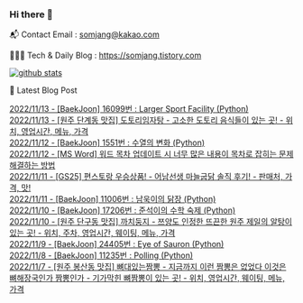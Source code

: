### Hi there 👋

📬  Contact Email : somjang@kakao.com

👨🏻‍💻  Tech & Daily Blog : https://somjang.tistory.com

[![github stats](https://github-readme-stats.vercel.app/api?username=SOMJANG&show_icons=true&hide_border=False)](https://somjang.tistory.com)

🤩 Latest Blog Post

[2022/11/13 - [BaekJoon] 16099번 : Larger Sport Facility (Python)](https://somjang.tistory.com/entry/BaekJoon-16099%EB%B2%88-Larger-Sport-Facility-Python) <br>
[2022/11/13 - [원주 단계동 맛집] 도토리임자탕 - 고소한 도토리 음식들이 있는 곳! - 위치, 영업시간, 메뉴, 가격](https://somjang.tistory.com/entry/%EC%9B%90%EC%A3%BC-%EB%8B%A8%EA%B3%84%EB%8F%99-%EB%A7%9B%EC%A7%91-%EB%8F%84%ED%86%A0%EB%A6%AC%EC%9E%84%EC%9E%90%ED%83%95-%EA%B3%A0%EC%86%8C%ED%95%9C-%EB%8F%84%ED%86%A0%EB%A6%AC-%EC%9D%8C%EC%8B%9D%EB%93%A4%EC%9D%B4-%EC%9E%88%EB%8A%94-%EA%B3%B3-%EC%9C%84%EC%B9%98-%EC%98%81%EC%97%85%EC%8B%9C%EA%B0%84-%EB%A9%94%EB%89%B4-%EA%B0%80%EA%B2%A9) <br>
[2022/11/12 - [BaekJoon] 1551번 : 수열의 변화 (Python)](https://somjang.tistory.com/entry/BaekJoon-1551%EB%B2%88-%EC%88%98%EC%97%B4%EC%9D%98-%EB%B3%80%ED%99%94-Python) <br>
[2022/11/12 - [MS Word] 워드 목차 업데이트 시 너무 많은 내용이 목차로 잡히는 문제 해결하는 방법](https://somjang.tistory.com/entry/MS-Word-%EC%9B%8C%EB%93%9C-%EB%AA%A9%EC%B0%A8-%EC%97%85%EB%8D%B0%EC%9D%B4%ED%8A%B8-%EC%8B%9C-%EB%84%88%EB%AC%B4-%EB%A7%8E%EC%9D%80-%EB%82%B4%EC%9A%A9%EC%9D%B4-%EB%AA%A9%EC%B0%A8%EB%A1%9C-%EC%9E%A1%ED%9E%88%EB%8A%94-%EB%AC%B8%EC%A0%9C-%ED%95%B4%EA%B2%B0%ED%95%98%EB%8A%94-%EB%B0%A9%EB%B2%95) <br>
[2022/11/11 - [GS25] 편스토랑 우승상품! - 어남선생 마늘굽닭 솔직 후기! - 판매처, 가격, 맛!](https://somjang.tistory.com/entry/GS25-%ED%8E%B8%EC%8A%A4%ED%86%A0%EB%9E%91-%EC%9A%B0%EC%8A%B9%EC%83%81%ED%92%88-%EC%96%B4%EB%82%A8%EC%84%A0%EC%83%9D-%EB%A7%88%EB%8A%98%EA%B5%BD%EB%8B%AD-%EC%86%94%EC%A7%81-%ED%9B%84%EA%B8%B0-%ED%8C%90%EB%A7%A4%EC%B2%98-%EA%B0%80%EA%B2%A9-%EB%A7%9B) <br>
[2022/11/11 - [BaekJoon] 11006번 : 남욱이의 닭장 (Python)](https://somjang.tistory.com/entry/BaekJoon-11006%EB%B2%88-%EB%82%A8%EC%9A%B1%EC%9D%B4%EC%9D%98-%EB%8B%AD%EC%9E%A5-Python) <br>
[2022/11/10 - [BaekJoon] 17206번 : 준석이의 수학 숙제 (Python)](https://somjang.tistory.com/entry/BaekJoon-17206%EB%B2%88-%EC%A4%80%EC%84%9D%EC%9D%B4%EC%9D%98-%EC%88%98%ED%95%99-%EC%88%99%EC%A0%9C-Python) <br>
[2022/11/10 - [원주 단구동 맛집] 까치둥지 - 쯔양도 인정한 뜨끈한 원주 제일의 알탕이 있는 곳! - 위치, 주차, 영업시간, 웨이팅, 메뉴, 가격](https://somjang.tistory.com/entry/%EC%9B%90%EC%A3%BC-%EB%8B%A8%EA%B5%AC%EB%8F%99-%EB%A7%9B%EC%A7%91-%EA%B9%8C%EC%B9%98%EB%91%A5%EC%A7%80-%EC%AF%94%EC%96%91%EB%8F%84-%EC%9D%B8%EC%A0%95%ED%95%9C-%EB%9C%A8%EB%81%88%ED%95%9C-%EC%9B%90%EC%A3%BC-%EC%A0%9C%EC%9D%BC%EC%9D%98-%EC%95%8C%ED%83%95%EC%9D%B4-%EC%9E%88%EB%8A%94-%EA%B3%B3-%EC%9C%84%EC%B9%98-%EC%A3%BC%EC%B0%A8-%EC%98%81%EC%97%85%EC%8B%9C%EA%B0%84-%EC%9B%A8%EC%9D%B4%ED%8C%85-%EB%A9%94%EB%89%B4-%EA%B0%80%EA%B2%A9) <br>
[2022/11/9 - [BaekJoon] 24405번 : Eye of Sauron (Python)](https://somjang.tistory.com/entry/BaekJoon-24405%EB%B2%88-Eye-of-Sauron-Python) <br>
[2022/11/8 - [BaekJoon] 11235번 : Polling (Python)](https://somjang.tistory.com/entry/BaekJoon-11235%EB%B2%88-Polling-Python) <br>
[2022/11/7 - [원주 봉산동 맛집] 뼈대있는짬뽕 - 지금까지 이런 짬뽕은 없었다 이것은 뼈해장국인가 짬뽕인가 - 기가막힌 뼈짬뽕이 있는 곳! - 위치, 영업시간, 웨이팅, 메뉴, 가격](https://somjang.tistory.com/entry/%EC%9B%90%EC%A3%BC-%EB%B4%89%EC%82%B0%EB%8F%99-%EB%A7%9B%EC%A7%91-%EB%BC%88%EB%8C%80%EC%9E%88%EB%8A%94%EC%A7%AC%EB%BD%95-%EC%A7%80%EA%B8%88%EA%B9%8C%EC%A7%80-%EC%9D%B4%EB%9F%B0-%EC%A7%AC%EB%BD%95%EC%9D%80-%EC%97%86%EC%97%88%EB%8B%A4-%EC%9D%B4%EA%B2%83%EC%9D%80-%EB%BC%88%ED%95%B4%EC%9E%A5%EA%B5%AD%EC%9D%B8%EA%B0%80-%EC%A7%AC%EB%BD%95%EC%9D%B8%EA%B0%80-%EA%B8%B0%EA%B0%80%EB%A7%89%ED%9E%8C-%EB%BC%88%EC%A7%AC%EB%BD%95%EC%9D%B4-%EC%9E%88%EB%8A%94-%EA%B3%B3-%EC%9C%84%EC%B9%98-%EC%98%81%EC%97%85%EC%8B%9C%EA%B0%84-%EC%9B%A8%EC%9D%B4%ED%8C%85-%EB%A9%94%EB%89%B4-%EA%B0%80%EA%B2%A9) <br>
